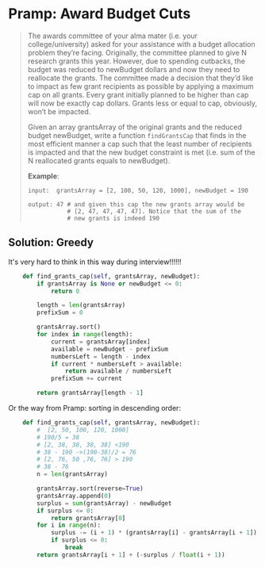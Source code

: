 # Pramp: Award Budget Cuts

> The awards committee of your alma mater \(i.e. your college/university\) asked for your assistance with a budget allocation problem they’re facing. Originally, the committee planned to give N research grants this year. However, due to spending cutbacks, the budget was reduced to newBudget dollars and now they need to reallocate the grants. The committee made a decision that they’d like to impact as few grant recipients as possible by applying a maximum cap on all grants. Every grant initially planned to be higher than cap will now be exactly cap dollars. Grants less or equal to cap, obviously, won’t be impacted.
>
> Given an array grantsArray of the original grants and the reduced budget newBudget, write a function `findGrantsCap` that finds in the most efficient manner a cap such that the least number of recipients is impacted and that the new budget constraint is met \(i.e. sum of the N reallocated grants equals to newBudget\).
>
> **Example**:
>
> ```text
> input:  grantsArray = [2, 100, 50, 120, 1000], newBudget = 190
>
> output: 47 # and given this cap the new grants array would be
>            # [2, 47, 47, 47, 47]. Notice that the sum of the
>            # new grants is indeed 190
> ```

## Solution: Greedy

It's very hard to think in this way during interview!!!!!!

```python
    def find_grants_cap(self, grantsArray, newBudget):
        if grantsArray is None or newBudget <= 0:
            return 0

        length = len(grantsArray)
        prefixSum = 0

        grantsArray.sort()
        for index in range(length):
            current = grantsArray[index]
            available = newBudget - prefixSum
            numbersLeft = length - index
            if current * numbersLeft > available:
                return available / numbersLeft
            prefixSum += current

        return grantsArray[length - 1]
```

Or the way from Pramp: sorting in descending order:

```python
    def find_grants_cap(self, grantsArray, newBudget):
        #  [2, 50, 100, 120, 1000]
        # 190/5 = 38
        # [2, 38, 38, 38, 38] <190
        # 38 - 190 ->(190-38)/2 = 76
        # [2, 76, 50 ,76, 76] > 190
        # 38 - 76
        n = len(grantsArray)

        grantsArray.sort(reverse=True)
        grantsArray.append(0)
        surplus = sum(grantsArray) - newBudget
        if surplus <= 0:
            return grantsArray[0]
        for i in range(n):
            surplus -= (i + 1) * (grantsArray[i] - grantsArray[i + 1])
            if surplus <= 0:
                break
        return grantsArray[i + 1] + (-surplus / float(i + 1))
```

